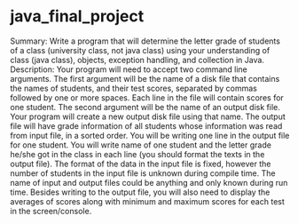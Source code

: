 # java_final_project
Summary: Write a	program	that	will	determine the	letter	grade	of	students	of a	class (university	class, not	java	class) using	your	understanding	of	class (java	class),	objects,	exception	handling,	and	collection in	Java.
Description: Your	program	will	need	to	accept	two	command	line	arguments.		The	first	argument	will	be the	name	of	a	disk	file	that	contains	the	names	of	students,	and	their	test	scores,	separated	by	commas followed	by	one	or	more	spaces.	Each	line	in	the	file	will	contain	scores	for	one	student. The	second	argument	will	be	the	name	of	an	output	disk	file.		Your	program will	create	a	new	output	disk	file	using	that	name.		The	output	file will have	grade	information	of	all	students	whose	information	was	read	from	input	file,	in	a	sorted	order. You	will	be	writing	one	line	in	the	output	file	for	one	student.		You	will	write	name	of	one	student	and	the	letter	grade	he/she	got	in	the	class	in	each	line (you	should	format	the	texts	in	the	output	file).	The	format	of	the	data	in	the	input	file	is	fixed,	however	the	number	of	students	in	the	input	file	is	unknown	during	compile	time.	The	name	of	input	and	output	files	could	be	anything	and	only	known	during	run	time. Besides	writing	to	the	output	file,	you	will	also	need	to	display	the	averages	of	scores	along	with	minimum	and	maximum	scores	for	each	test	in	the	screen/console.	
